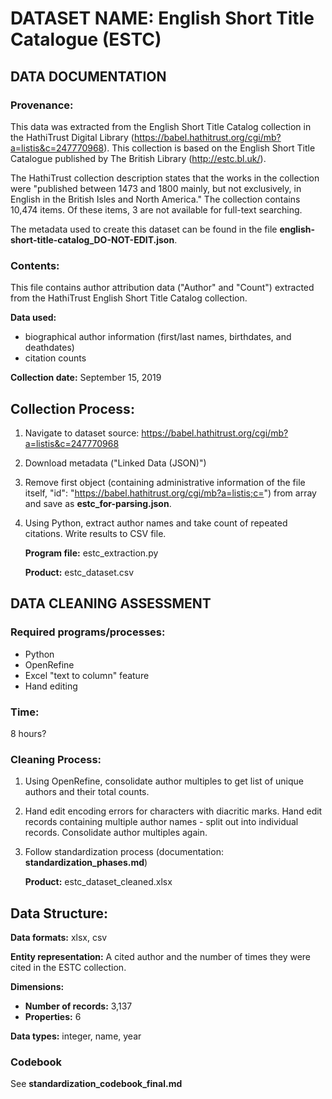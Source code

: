 # DATASET NAME: English Short Title Catalogue (ESTC)

## DATA DOCUMENTATION

### Provenance:

This data was extracted from the English Short Title Catalog collection in the HathiTrust Digital Library (<https://babel.hathitrust.org/cgi/mb?a=listis&c=247770968>). This collection is based on the English Short Title Catalogue published by The British Library (<http://estc.bl.uk/>).

The HathiTrust collection description states that the works in the collection were "published between 1473 and 1800 mainly, but not exclusively, in English in the British Isles and North America." The collection contains 10,474 items. Of these items, 3 are not available for full-text searching.

The metadata used to create this dataset can be found in the file **english-short-title-catalog_DO-NOT-EDIT.json**.

### Contents:

This file contains author attribution data ("Author" and "Count") extracted from the HathiTrust English Short Title Catalog collection.

**Data used:** 

- biographical author information (first/last names, birthdates, and deathdates)
- citation counts

**Collection date:** September 15, 2019



## Collection Process:

1. Navigate to dataset source: <https://babel.hathitrust.org/cgi/mb?a=listis&c=247770968>

2. Download metadata ("Linked Data (JSON)")

3. Remove first object (containing administrative information of the file itself, "id": "https://babel.hathitrust.org/cgi/mb?a=listis;c=") from array and save as **estc_for-parsing.json**.

4. Using Python, extract author names and take count of repeated citations. Write results to CSV file.

   **Program file:** estc_extraction.py

   **Product:** estc_dataset.csv



## DATA CLEANING ASSESSMENT

### Required programs/processes:

- Python
- OpenRefine
- Excel "text to column" feature
- Hand editing

### Time:

8 hours?

### Cleaning Process: 

1. Using OpenRefine, consolidate author multiples to get list of unique authors and their total counts.

2. Hand edit encoding errors for characters with diacritic marks. Hand edit records containing multiple author names - split out into individual records. Consolidate author multiples again.

3. Follow standardization process (documentation: **standardization_phases.md**)

   **Product:** estc_dataset_cleaned.xlsx



## Data Structure:

**Data formats:** xlsx, csv

**Entity representation:** A cited author and the number of times they were cited in the ESTC collection.

**Dimensions:** 

- **Number of records:** 3,137
- **Properties:** 6

**Data types:** integer, name, year

### Codebook

See **standardization_codebook_final.md**